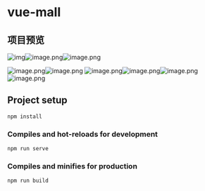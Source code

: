 # vue-mall

## 项目预览

![img](https://shawn-pics-1302230919.cos.ap-shanghai.myqcloud.com/img/1594890720477-b1b0615c-0748-4710-ab41-27aca7b1d2ef.png)![image.png](https://shawn-pics-1302230919.cos.ap-shanghai.myqcloud.com/img/1594890799645-7e74d528-5932-4a03-8a91-8923f45ca27f.png)![image.png](https://shawn-pics-1302230919.cos.ap-shanghai.myqcloud.com/img/1594890847911-c7e565e2-a439-41f3-8315-23decec72fbb.png)

![image.png](https://shawn-pics-1302230919.cos.ap-shanghai.myqcloud.com/img/1594890742415-43359b6e-923d-4bc9-a87f-9d9e5c36cb12.png)![image.png](https://shawn-pics-1302230919.cos.ap-shanghai.myqcloud.com/img/1594890882828-b4b18ec2-ccdf-4a5b-a9e3-d0bcb7fab164.png)   ![image.png](https://shawn-pics-1302230919.cos.ap-shanghai.myqcloud.com/img/1594890909605-07fa1d9d-4743-4abf-86f6-8b83c85a818e.png)![image.png](https://shawn-pics-1302230919.cos.ap-shanghai.myqcloud.com/img/1594890966863-2cfbee06-a39c-4de1-bb30-b5ef01143c02.png)![image.png](https://shawn-pics-1302230919.cos.ap-shanghai.myqcloud.com/img/1594890943397-891a1821-f1b3-4336-af97-f4e1f55313fb.png)![image.png](https://shawn-pics-1302230919.cos.ap-shanghai.myqcloud.com/img/1594890781123-6abbfeae-d934-454e-834c-dc5d7bc4d2ed.png)





## Project setup

```
npm install
```

### Compiles and hot-reloads for development
```
npm run serve
```

### Compiles and minifies for production
```
npm run build
```


